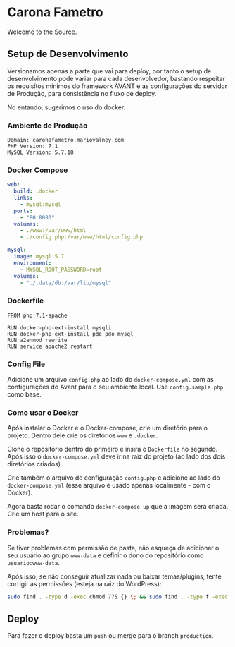 # Carona Fametro

Welcome to the Source.

## Setup de Desenvolvimento

Versionamos apenas a parte que vai para deploy, por tanto o setup de desenvolvimento pode variar para cada desenvolvedor, bastando respeitar os requisítos mínimos do framework AVANT e as configurações do servidor de Produção, para consistência no fluxo de deploy.

No entando, sugerimos o uso do docker.

### Ambiente de Produção

```
Domain: caronafametro.mariovalney.com
PHP Version: 7.1
MySQL Version: 5.7.18
```

### Docker Compose

```yml
web:
  build: .docker
  links:
    - mysql:mysql
  ports:
    - "80:8080"
  volumes:
    - ./www:/var/www/html
    - ./config.php:/var/www/html/config.php

mysql:
  image: mysql:5.7
  environment:
    - MYSQL_ROOT_PASSWORD=root
  volumes:
    - "./.data/db:/var/lib/mysql"
```

### Dockerfile

```
FROM php:7.1-apache

RUN docker-php-ext-install mysqli
RUN docker-php-ext-install pdo pdo_mysql
RUN a2enmod rewrite
RUN service apache2 restart
```

### Config File

Adicione um arquivo `config.php` ao lado do `docker-compose.yml` com as configurações do Avant para o seu ambiente local. Use `config.sample.php` como base.

### Como usar o Docker

Após instalar o Docker e o Docker-compose, crie um diretório para o projeto. Dentro dele crie os diretórios `www` e `.docker`.

Clone o repositório dentro do primeiro e insira o `Dockerfile` no segundo. Após isso o `docker-compose.yml` deve ir na raiz do projeto (ao lado dos dois diretórios criados).

Crie também o arquivo de configuração `config.php` e adicione ao lado do `docker-compose.yml` (esse arquivo é usado apenas localmente - com o Docker).

Agora basta rodar o comando `docker-compose up` que a imagem será criada. Crie um host para o site.

### Problemas?

Se tiver problemas com permissão de pasta, não esqueça de adicionar o seu usuário ao grupo `www-data` e definir o dono do repositório como `usuario:www-data`.

Após isso, se não conseguir atualizar nada ou baixar temas/plugins, tente corrigir as permissões (esteja na raiz do WordPress):

```bash
sudo find . -type d -exec chmod 775 {} \; && sudo find . -type f -exec chmod 664 {} \;
```

## Deploy

Para fazer o deploy basta um `push` ou merge para o branch `production`.